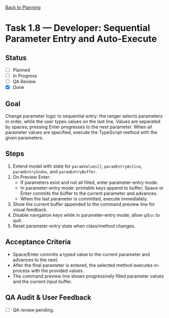 <!--
SPDX-License-Identifier: AGPL-3.0-only + AI-GPL-Addendum
Copyright (c) 2025 The Web4Articles Authors
Copyleft: See AGPLv3 (./LICENSE) and AI-GPL Addendum (./AI-GPL.md)
Backlinks: /LICENSE , /AI-GPL.md
Use of `scrum.pmo` roles/process docs with AI is subject to AI-GPL copyleft unless dual-licensed.
-->

[Back to Planning](./planning.md)

# Task 1.8 — Developer: Sequential Parameter Entry and Auto-Execute

## Status
- [ ] Planned
- [ ] In Progress
- [ ] QA Review
- [x] Done

## Goal
Change parameter logic to sequential entry: the ranger selects parameters in order, while the user types values on the last line. Values are separated by spaces; pressing Enter progresses to the next parameter. When all parameter values are specified, execute the TypeScript method with the given parameters.

## Steps
1. Extend model with state for `paramValues[]`, `paramEntryActive`, `paramEntryIndex`, and `paramEntryBuffer`.
2. On Preview Enter:
   - If parameters exist and not all filled, enter parameter-entry mode.
   - In parameter-entry mode: printable keys append to buffer; Space or Enter commits the buffer to the current parameter and advances.
   - When the last parameter is committed, execute immediately.
3. Show the current buffer appended to the command preview line for visual feedback.
4. Disable navigation keys while in parameter-entry mode; allow `q`/`Esc` to quit.
5. Reset parameter-entry state when class/method changes.

## Acceptance Criteria
- Space/Enter commits a typed value to the current parameter and advances to the next.
- After the final parameter is entered, the selected method executes in-process with the provided values.
- The command preview line shows progressively filled parameter values and the current input buffer.

## QA Audit & User Feedback
- [ ] QA review pending.